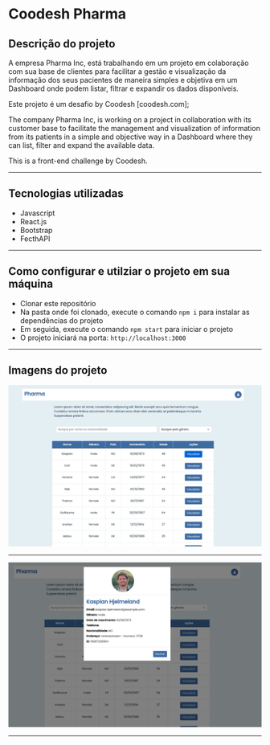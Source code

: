 # Coodesh Pharma

## Descrição do projeto
A empresa Pharma Inc, está trabalhando em um projeto em colaboração com sua base de clientes para facilitar a gestão e visualização da informação dos seus pacientes de maneira simples e objetiva em um Dashboard onde podem listar, filtrar e expandir os dados disponíveis.

Este projeto é um desafio by Coodesh [coodesh.com];

The company Pharma Inc, is working on a project in collaboration with its customer base to facilitate the management and visualization of information from its patients in a simple and objective way in a Dashboard where they can list, filter and expand the available data.

This is a front-end challenge by Coodesh.
<hr>

## Tecnologias utilizadas
- Javascript
- React.js
- Bootstrap 
- FecthAPI
<hr>

## Como configurar e utilziar o projeto em sua máquina
- Clonar este repositório
- Na pasta onde foi clonado, execute o comando `npm i` para instalar as dependências do projeto
- Em seguida, execute o comando `npm start` para iniciar o projeto
- O projeto iniciará na porta: `http://localhost:3000` 
<hr>

## Imagens do projeto
<img src="./src/img/main.png" />
<hr>

<img src="./src/img/modal.png" />
<hr>